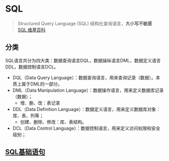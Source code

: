 # SQL

> Structured Query Language (SQL) 结构化查询语言，**大小写不敏感**  
> [SQL 维基百科](https://zh.m.wikipedia.org/zh-hans/SQL)

## 分类

SQL语言共分为四大类：数据查询语言DQL，数据操纵语言DML，数据定义语言DDL，数据控制语言DCL。

- DQL（Data Query Language）：数据查询语言，用来查询记录（数据）。本质上属于DML的一部分。
- DML（Data Manipulation Language）：数据操作语言，用来定义数据库记录（数据）；
  - 增、删、改：表记录
- DDL（Data Definition Language）：数据定义语言，用来定义数据库对象：库、表、列等；
  - 创建、删除、修改：库、表结构。
- DCL（Data Control Language）：数据控制语言，用来定义访问权限和安全级别；

## [SQL基础语句](basic.md)
